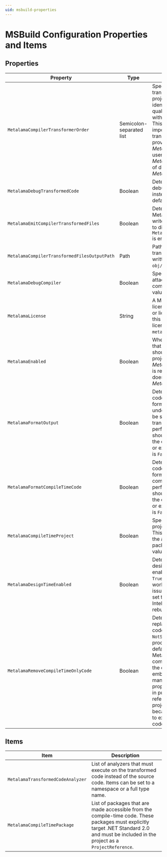 ```yaml
---
uid: msbuild-properties
---
```


# MSBuild Configuration Properties and Items

## Properties

| Property                        | Type | Description
|---------------------------------|-----|-----------------------------------------
| `MetalamaCompilerTransformerOrder` |  Semicolon-separated list  | Specifies the execution order of transformers in the current project. Transformers are identified by their namespace-qualified type name, but without the assembly name. This property is generally not important because the only transformer is typically provided by _Metalama.Framework_, as users' extend _Metalama.Framework_ instead of directly extending _Metalama.Compiler_.
| `MetalamaDebugTransformedCode`  |  Boolean | Determines if you want to debug the _transformed_ code instead of the _source_ code. The default value is `False`.
| `MetalamaEmitCompilerTransformedFiles` | Boolean | Determines if Metalama.Compiler should write the transformed code files to disk. The default is `True` if `MetalamaDebugTransformedCode` is enabled and `False` otherwise.
| `MetalamaCompilerTransformedFilesOutputPath` | Path | Path of the directory where the transformed code files are written. The default is `obj/$(Configuration)/metalama`.
| `MetalamaDebugCompiler` | Boolean | Specifies that you want to attach a debugger to the compiler process. The default value is `False`
| `MetalamaLicense` | String | A Metalama license key or license server URL. License key or license server URL provided this way takes precedence over license registered via the `metalama` global tool.
| `MetalamaEnabled`               | Boolean |  When set to `False`, specifies that _Metalama.Framework_ should not execute in this project, although the _Metalama.Framework_ package is referenced in the project. It does not affect the _Metalama.Compiler_ package.
| `MetalamaFormatOutput`          | Boolean | Determines if the transformed code should be nicely formatted ( `True`), `False` or undefined if formatting should be skipped. Formatting the transformed code has a performance overhead and should be only performed when the code will be troubleshooted or exported. The default value is `False`.
| `MetalamaFormatCompileTimeCode` | Boolean | Determines if the compile-time code should be nicely formatted. Formatting the compile-time code has a performance overhead and should be only performed when the code will be troubleshooted or exported. The default value is `False`.
| `MetalamaCompileTimeProject`    | Boolean | Specifies that the complete project is compile-time code. This property is set to _True_ by the _Metalama.Framework.Sdk_ package. Otherwise, the default value is `False`.
| `MetalamaDesignTimeEnabled`     | Boolean | Determines if the real-time design-time experience is enabled. The default value is `True`. It can be set to `False` to work around performance issues. When this property is set to `False`, refreshing Intellisense requires you to rebuild the project.
| `MetalamaRemoveCompileTimeOnlyCode` | Boolean | Determines if Metalama should replace compile-time-only code by `throw NotSupportedException()` in produced assemblies. The default value is `True` because Metalama normally executes compile-time-only code from the compile-time sub-project embedded in the assembly as a managed resource. This property should be set to `False` in public assemblies that are referenced by a weaver-style project (using Metalama SDK), because Metalama SDK needs to execute compile-time-only code from the main assembly. |

## Items

| Item | Description 
|------|------------
| `MetalamaTransformedCodeAnalyzer` | List of analyzers that must execute on the transformed code instead of the source code. Items can be set to a namespace or a full type name.
| `MetalamaCompileTimePackage` | List of packages that are made accessible from the compile-time code. These packages must explicitly target .NET Standard 2.0 and must be included in the project as a `ProjectReference`.
